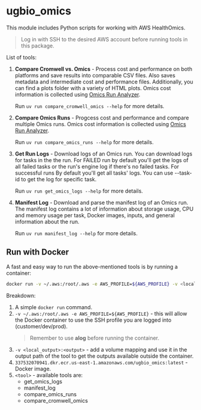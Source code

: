 # ugbio_omics

This module includes Python scripts for working with AWS HealthOmics.

> Log in with SSH to the desired AWS account before running tools in this package.

List of tools:

1. **Compare Cromwell vs. Omics** - Process cost and performance on both platforms and save results into comparable CSV files. Also saves metadata and intermediate cost and performance files. Additionally, you can find a plots folder with a variety of HTML plots. Omics cost information is collected using [Omics Run Analyzer](https://github.com/awslabs/amazon-omics-tools?tab=readme-ov-file#omics-run-analyzer).

   Run `uv run compare_cromwell_omics --help` for more details.
2. **Compare Omics Runs** - Progcess cost and performance and compare multiple Omics runs. Omics cost information is collected using [Omics Run Analyzer](https://github.com/awslabs/amazon-omics-tools?tab=readme-ov-file#omics-run-analyzer).

   Run `uv run compare_omics_runs --help` for more details.
3. **Get Run Logs** - Download logs of an Omics run. You can download logs for tasks in the the run. For FAILED run by default you'll get the logs of all failed tasks or the run's engine log if there's no failed tasks. For successful runs By default you'll get all tasks' logs. You can use --task-id to get the log for specific task.

   Run `uv run get_omics_logs --help` for more details.
4. **Manifest Log** - Download and parse the manifest log of an Omics run. The manifest log contains a lot of information about storage usage, CPU and memory usage per task, Docker images, inputs, and general information about the run.

   Run `uv run manifest_log --help` for more details.

## Run with Docker

A fast and easy way to run the above-mentioned tools is by running a container:

```sh
docker run -v ~/.aws:/root/.aws -e AWS_PROFILE=${AWS_PROFILE} -v <local_output>:<output> 337532070941.dkr.ecr.us-east-1.amazonaws.com/ugbio_omics:latest <tool>
```

Breakdown:

1. A simple `docker run` command.
2. `-v ~/.aws:/root/.aws -e AWS_PROFILE=${AWS_PROFILE}` - this will allow the Docker container to use the SSH profile you are logged into (customer/dev/prod).
   > Remember to use **alog** before running the container.
3. `-v <local_output>:<output>` - add a volume mapping and use it in the output path of the tool to get the outputs available outside the container.
4. `337532070941.dkr.ecr.us-east-1.amazonaws.com/ugbio_omics:latest` - Docker image.
5. `<tool>` - available tools are:
   * get_omics_logs
   * manifest_log
   * compare_omics_runs
   * compare_cromwell_omics
